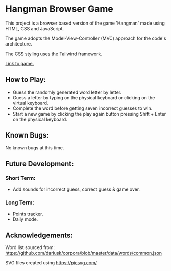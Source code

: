 # Hangman Browser Game
This project is a browser based version of the game 'Hangman' made using HTML, CSS and JavaScript.

The game adopts the Model-View-Controller (MVC) approach for the code's architecture.

The CSS styling uses the Tailwind framework.

[Link to game.](https://grglls.github.io/hangman/)

## How to Play:
* Guess the randomly generated word letter by letter. 
* Guess a letter by typing on the physical keyboard or clicking on the virtual keyboard.
* Complete the word before getting seven incorrect guesses to win.
* Start a new game by clicking the play again button pressing Shift + Enter on the physical keyboard.

## Known Bugs:
No known bugs at this time.

## Future Development:
### Short Term:
* Add sounds for incorrect guess, correct guess & game over.

### Long Term:
* Points tracker.
* Daily mode.

## Acknowledgements:
Word list sourced from:
https://github.com/dariusk/corpora/blob/master/data/words/common.json

SVG files created using https://picsvg.com/
